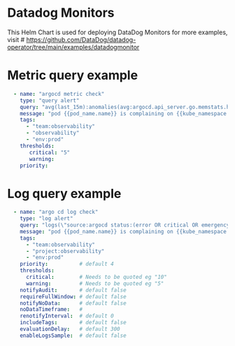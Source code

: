 # Datadog Monitors

This Helm Chart is used for deploying DataDog Monitors
for more examples, visit # https://github.com/DataDog/datadog-operator/tree/main/examples/datadogmonitor


# Metric query example
```yaml
  - name: "argocd metric check" 
    type: "query alert"
    query: "avg(last_15m):anomalies(avg:argocd.api_server.go.memstats.heap.alloc_bytes{*,*,*} by {host,kube_cluster_name}, 'basic', 2, direction='both', interval=60, alert_window='last_15m', count_default_zero='true') >= 1"
    message: "pod {{pod_name.name}} is complaining on {{kube_namespace.name}}"
    tags:
      - "team:observability"
      - "observability"
      - "env:prod"
    thresholds:
       critical: "5"
       warning:
    priority:
```

# Log query example
```yaml
  - name: "argo cd log check"
    type: "log alert"
    query: "logs(\"source:argocd status:(error OR critical OR emergency) -\\\"Watch failed\\\" -\\\"helm template\\\"\").index(\"*\").rollup(\"count\").last(\"5m\") > 20"
    message: "pod {{pod_name.name}} is complaining on {{kube_namespace.name}}"
    tags:
      - "team:observability"
      - "project:observability"
      - "env:prod"
    priority:          # default 4
    thresholds:
      critical:        # Needs to be quoted eg "10"
      warning:         # Needs to be quoted eg "5"
    notifyAudit:       # default false
    requireFullWindow: # default false
    notifyNoData:      # default false
    noDataTimeframe:   # 
    renotifyInterval:  # default 0
    includeTags:       # default false
    evaluationDelay:   # default 300
    enableLogsSample:  # default false
```